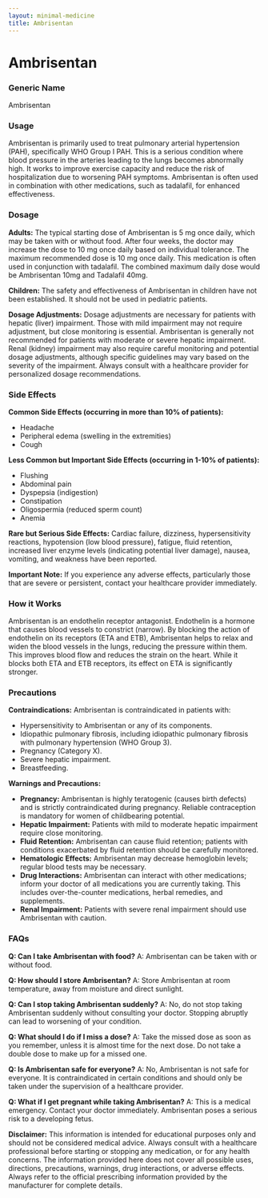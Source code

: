 ```yaml
---
layout: minimal-medicine
title: Ambrisentan
---
```


# Ambrisentan
### Generic Name
Ambrisentan

### Usage
Ambrisentan is primarily used to treat pulmonary arterial hypertension (PAH), specifically WHO Group I PAH.  This is a serious condition where blood pressure in the arteries leading to the lungs becomes abnormally high.  It works to improve exercise capacity and reduce the risk of hospitalization due to worsening PAH symptoms.  Ambrisentan is often used in combination with other medications, such as tadalafil, for enhanced effectiveness.

### Dosage
**Adults:** The typical starting dose of Ambrisentan is 5 mg once daily, which may be taken with or without food. After four weeks, the doctor may increase the dose to 10 mg once daily based on individual tolerance. The maximum recommended dose is 10 mg once daily.  This medication is often used in conjunction with tadalafil.  The combined maximum daily dose would be Ambrisentan 10mg and Tadalafil 40mg.

**Children:** The safety and effectiveness of Ambrisentan in children have not been established.  It should not be used in pediatric patients.

**Dosage Adjustments:**  Dosage adjustments are necessary for patients with hepatic (liver) impairment.  Those with mild impairment may not require adjustment, but close monitoring is essential.  Ambrisentan is generally not recommended for patients with moderate or severe hepatic impairment.  Renal (kidney) impairment may also require careful monitoring and potential dosage adjustments, although specific guidelines may vary based on the severity of the impairment. Always consult with a healthcare provider for personalized dosage recommendations.

### Side Effects
**Common Side Effects (occurring in more than 10% of patients):**

* Headache
* Peripheral edema (swelling in the extremities)
* Cough

**Less Common but Important Side Effects (occurring in 1-10% of patients):**

* Flushing
* Abdominal pain
* Dyspepsia (indigestion)
* Constipation
* Oligospermia (reduced sperm count)
* Anemia

**Rare but Serious Side Effects:**  Cardiac failure, dizziness, hypersensitivity reactions, hypotension (low blood pressure), fatigue, fluid retention, increased liver enzyme levels (indicating potential liver damage), nausea, vomiting, and weakness have been reported.

**Important Note:** If you experience any adverse effects, particularly those that are severe or persistent, contact your healthcare provider immediately.

### How it Works
Ambrisentan is an endothelin receptor antagonist.  Endothelin is a hormone that causes blood vessels to constrict (narrow). By blocking the action of endothelin on its receptors (ETA and ETB), Ambrisentan helps to relax and widen the blood vessels in the lungs, reducing the pressure within them.  This improves blood flow and reduces the strain on the heart. While it blocks both ETA and ETB receptors, its effect on ETA is significantly stronger.

### Precautions
**Contraindications:** Ambrisentan is contraindicated in patients with:

* Hypersensitivity to Ambrisentan or any of its components.
* Idiopathic pulmonary fibrosis, including idiopathic pulmonary fibrosis with pulmonary hypertension (WHO Group 3).
* Pregnancy (Category X).
* Severe hepatic impairment.
* Breastfeeding.

**Warnings and Precautions:**

* **Pregnancy:** Ambrisentan is highly teratogenic (causes birth defects) and is strictly contraindicated during pregnancy.  Reliable contraception is mandatory for women of childbearing potential.
* **Hepatic Impairment:**  Patients with mild to moderate hepatic impairment require close monitoring.
* **Fluid Retention:** Ambrisentan can cause fluid retention; patients with conditions exacerbated by fluid retention should be carefully monitored.
* **Hematologic Effects:**  Ambrisentan may decrease hemoglobin levels; regular blood tests may be necessary.
* **Drug Interactions:** Ambrisentan can interact with other medications; inform your doctor of all medications you are currently taking.  This includes over-the-counter medications, herbal remedies, and supplements.
* **Renal Impairment:**  Patients with severe renal impairment should use Ambrisentan with caution.

### FAQs
**Q: Can I take Ambrisentan with food?**
A: Ambrisentan can be taken with or without food.

**Q: How should I store Ambrisentan?**
A: Store Ambrisentan at room temperature, away from moisture and direct sunlight.

**Q: Can I stop taking Ambrisentan suddenly?**
A: No, do not stop taking Ambrisentan suddenly without consulting your doctor.  Stopping abruptly can lead to worsening of your condition.

**Q: What should I do if I miss a dose?**
A: Take the missed dose as soon as you remember, unless it is almost time for the next dose. Do not take a double dose to make up for a missed one.

**Q: Is Ambrisentan safe for everyone?**
A: No, Ambrisentan is not safe for everyone.  It is contraindicated in certain conditions and should only be taken under the supervision of a healthcare provider.

**Q:  What if I get pregnant while taking Ambrisentan?**
A: This is a medical emergency. Contact your doctor immediately.  Ambrisentan poses a serious risk to a developing fetus.


**Disclaimer:** This information is intended for educational purposes only and should not be considered medical advice.  Always consult with a healthcare professional before starting or stopping any medication, or for any health concerns.  The information provided here does not cover all possible uses, directions, precautions, warnings, drug interactions, or adverse effects.  Always refer to the official prescribing information provided by the manufacturer for complete details.

